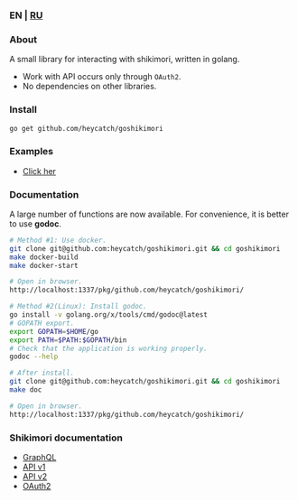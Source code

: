 ### EN | [RU](https://github.com/heycatch/goshikimori/blob/master/README_ru.md)

### About
A small library for interacting with shikimori, written in golang.
* Work with API occurs only through `OAuth2`.
* No dependencies on other libraries.

### Install
```bash
go get github.com/heycatch/goshikimori
```

### Examples
* [Click her](https://github.com/heycatch/goshikimori/tree/master/examples)

### Documentation
A large number of functions are now available.
For convenience, it is better to use **godoc**.
```bash
# Method #1: Use docker.
git clone git@github.com:heycatch/goshikimori.git && cd goshikimori
make docker-build
make docker-start

# Open in browser.
http://localhost:1337/pkg/github.com/heycatch/goshikimori/
```
```bash
# Method #2(Linux): Install godoc.
go install -v golang.org/x/tools/cmd/godoc@latest
# GOPATH export.
export GOPATH=$HOME/go
export PATH=$PATH:$GOPATH/bin
# Check that the application is working properly.
godoc --help

# After install.
git clone git@github.com:heycatch/goshikimori.git && cd goshikimori
make doc

# Open in browser.
http://localhost:1337/pkg/github.com/heycatch/goshikimori/
```

### Shikimori documentation
* [GraphQL](https://shikimori.me/api/doc/graphql)
* [API v1](https://shikimori.me/api/doc/1.0)
* [API v2](https://shikimori.me/api/doc/2.0)
* [OAuth2](https://shikimori.me/oauth)
